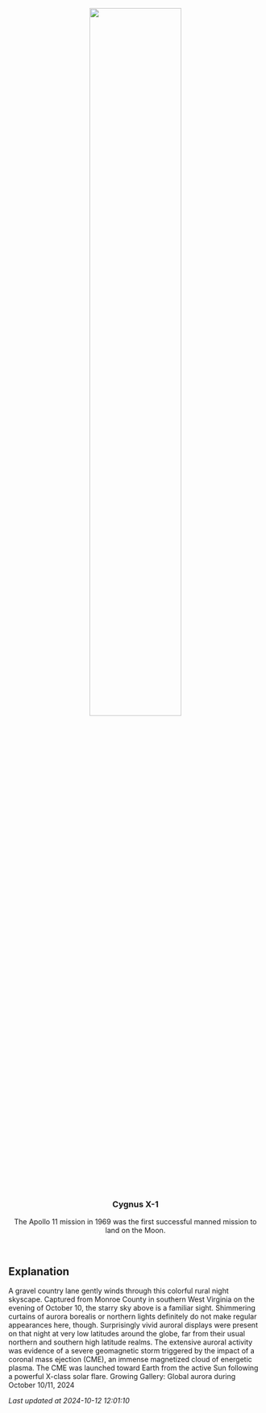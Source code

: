 <p align='center'>
    <img src='https://apod.nasa.gov/apod/image/2410/241010_eggleston_1024.jpg' width='60%' />
    <h3 align="center">Cygnus X-1</h3>
    <p align="center">The Apollo 11 mission in 1969 was the first successful manned mission to land on the Moon.</p>
</p>
<br/>

Explanation
--
A gravel country lane gently winds through this colorful rural night skyscape. Captured from Monroe County in southern West Virginia on the evening of October 10, the starry sky above is a familiar sight. Shimmering curtains of aurora borealis or northern lights definitely do not make regular appearances here, though. Surprisingly vivid auroral displays were present on that night at very low latitudes around the globe, far from their usual northern and southern high latitude realms. The extensive auroral activity was evidence of a severe geomagnetic storm triggered by the impact of a coronal mass ejection (CME), an immense magnetized cloud of energetic plasma. The CME was launched toward Earth from the active Sun following a powerful X-class solar flare.   Growing Gallery: Global aurora during October 10/11, 2024


*Last updated at 2024-10-12 12:01:10*
